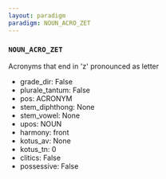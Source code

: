```yaml
---
layout: paradigm
paradigm: NOUN_ACRO_ZET
---
```

### ` NOUN_ACRO_ZET `

Acronyms that end in 'z' pronounced as letter
* grade_dir: False
* plurale_tantum: False
* pos: ACRONYM
* stem_diphthong: None
* stem_vowel: None
* upos: NOUN
* harmony: front
* kotus_av: None
* kotus_tn: 0
* clitics: False
* possessive: False
